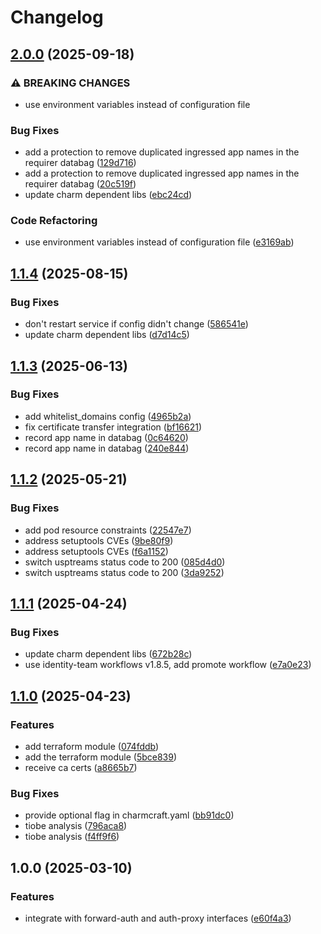 # Changelog

## [2.0.0](https://github.com/canonical/oauth2-proxy-k8s-operator/compare/v1.1.4...v2.0.0) (2025-09-18)


### ⚠ BREAKING CHANGES

* use environment variables instead of configuration file

### Bug Fixes

* add a protection to remove duplicated ingressed app names in the requirer databag ([129d716](https://github.com/canonical/oauth2-proxy-k8s-operator/commit/129d7167e54d649ac09f1467248e8ce9f7df7726))
* add a protection to remove duplicated ingressed app names in the requirer databag ([20c519f](https://github.com/canonical/oauth2-proxy-k8s-operator/commit/20c519f97d0315fb4181fb015668e0e0e9a1c999))
* update charm dependent libs ([ebc24cd](https://github.com/canonical/oauth2-proxy-k8s-operator/commit/ebc24cd84d6270b4134c2f875af00818a3a78fed))


### Code Refactoring

* use environment variables instead of configuration file ([e3169ab](https://github.com/canonical/oauth2-proxy-k8s-operator/commit/e3169ab3dab4711e2d6ae2d5663f6799bad82bc9))

## [1.1.4](https://github.com/canonical/oauth2-proxy-k8s-operator/compare/v1.1.3...v1.1.4) (2025-08-15)


### Bug Fixes

* don't restart service if config didn't change ([586541e](https://github.com/canonical/oauth2-proxy-k8s-operator/commit/586541e1800d81d671292c97429ec15914e26745))
* update charm dependent libs ([d7d14c5](https://github.com/canonical/oauth2-proxy-k8s-operator/commit/d7d14c50acc0e964c0a05063d24ddf727f874f1b))

## [1.1.3](https://github.com/canonical/oauth2-proxy-k8s-operator/compare/v1.1.2...v1.1.3) (2025-06-13)


### Bug Fixes

* add whitelist_domains config ([4965b2a](https://github.com/canonical/oauth2-proxy-k8s-operator/commit/4965b2a6b7d33bf70eda47a35fda23428fda8544))
* fix certificate transfer integration ([bf16621](https://github.com/canonical/oauth2-proxy-k8s-operator/commit/bf1662156048421c96ab00c21df0b3154e45d545))
* record app name in databag ([0c64620](https://github.com/canonical/oauth2-proxy-k8s-operator/commit/0c64620c8b4e706e6e0868965f9af7c4425a9f60))
* record app name in databag ([240e844](https://github.com/canonical/oauth2-proxy-k8s-operator/commit/240e844c59ad6e19898f9132749ced0e903792cf))

## [1.1.2](https://github.com/canonical/oauth2-proxy-k8s-operator/compare/v1.1.1...v1.1.2) (2025-05-21)


### Bug Fixes

* add pod resource constraints ([22547e7](https://github.com/canonical/oauth2-proxy-k8s-operator/commit/22547e745cdcf263ee653dd64cc0956f7b5078fc))
* address setuptools CVEs ([9be80f9](https://github.com/canonical/oauth2-proxy-k8s-operator/commit/9be80f9bb03ff7254af3aef63832b8a4cb46160f))
* address setuptools CVEs ([f6a1152](https://github.com/canonical/oauth2-proxy-k8s-operator/commit/f6a11527fc61bc6a57973b13f768d7b87d60f3fd))
* switch usptreams status code to 200 ([085d4d0](https://github.com/canonical/oauth2-proxy-k8s-operator/commit/085d4d01d92dabaa76d1eb2919495ad8690fe8c6))
* switch usptreams status code to 200 ([3da9252](https://github.com/canonical/oauth2-proxy-k8s-operator/commit/3da9252bb641068df3c3638c33795f7751157704))

## [1.1.1](https://github.com/canonical/oauth2-proxy-k8s-operator/compare/v1.1.0...v1.1.1) (2025-04-24)


### Bug Fixes

* update charm dependent libs ([672b28c](https://github.com/canonical/oauth2-proxy-k8s-operator/commit/672b28ca1d1d0ff18d3b14b11dea2f8f878d5da5))
* use identity-team workflows v1.8.5, add promote workflow ([e7a0e23](https://github.com/canonical/oauth2-proxy-k8s-operator/commit/e7a0e232a0ae94093ace0b9d27036634f4dbcdc8))

## [1.1.0](https://github.com/canonical/oauth2-proxy-k8s-operator/compare/v1.0.0...v1.1.0) (2025-04-23)


### Features

* add terraform module ([074fddb](https://github.com/canonical/oauth2-proxy-k8s-operator/commit/074fddbe66ef8d096a802336fb45d3631a58c18d))
* add the terraform module ([5bce839](https://github.com/canonical/oauth2-proxy-k8s-operator/commit/5bce839c55e599dd998c37dd66374ada45802861))
* receive ca certs ([a8665b7](https://github.com/canonical/oauth2-proxy-k8s-operator/commit/a8665b77696e7ea170eee11ab6837c00b5bb4fb4))


### Bug Fixes

* provide optional flag in charmcraft.yaml ([bb91dc0](https://github.com/canonical/oauth2-proxy-k8s-operator/commit/bb91dc0c62403ee91fc2e33e6c05227a05275abf))
* tiobe analysis ([796aca8](https://github.com/canonical/oauth2-proxy-k8s-operator/commit/796aca85062b91a1990ebf036b140d4952607f5a))
* tiobe analysis ([f4ff9f6](https://github.com/canonical/oauth2-proxy-k8s-operator/commit/f4ff9f6ab68eaa804d4b3f104ddd527cb65425a9))

## 1.0.0 (2025-03-10)


### Features

* integrate with forward-auth and auth-proxy interfaces ([e60f4a3](https://github.com/canonical/oauth2-proxy-k8s-operator/commit/e60f4a3be8a7b693cfaa793a1ab673418825ca4b))
